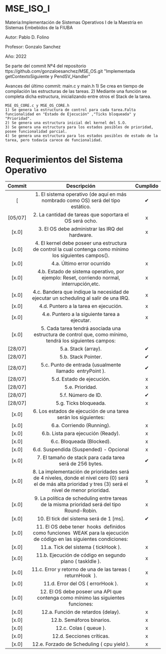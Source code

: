 # MSE_ISO_I
Materia:Implementación de Sistemas Operativos I de la Maestría en Sistemas Embebidos de la FIUBA

Autor: Pablo D. Folino

Profesor: Gonzalo Sanchez

Año: 2022

Se parte del commit  Nº4 del repositorio ttps://github.com/gonzaloesanchez/MSE_OS.git "Implementada getContextoSiguiente y PendSV_Handler"

Avances del último commit: 
	main.c y main.h
	1) Se crea en tiempo de compilación las estructuras de las tareas.
	2) Mediante una función se completa dicha estructura, inicializando entre otros el Stack de la tarea.
	
	MSE_OS_CORE.c y MSE_OS_CORE.h
	1) Se genera la estructura de control para cada tarea.Falta funcionalidad en "Estado de Ejecución" ,"Ticks bloqueada" y "Prioridad".
	2) Se genera una estructura inicial del kernel del S.O.
	3) Se genera una estructura para los estados posibles de prioridad, posee funcionalidad parcial.
	4) Se genera una estructura para los estados posibles de estado de la tarea, pero todavía carece de funcionalidad.



# Requerimientos del Sistema Operativo

| Commit | Descripción | Cumplido |
| :-: | :-: | :-: |
[ | 1. El sistema operativo (de aquí en más nombrado como OS) será del tipo estático.| ✔ |
[05/07] | 2. La cantidad de tareas que soportara el OS será ocho. | x |
[x.0] | 3. El OS debe administrar las IRQ del hardware.  | x |
[x.0] | 4. El kernel debe poseer una estructura de control la cual contenga como mínimo los siguientes campos(). |   |
[x.0] | 4.a. Último error ocurrido | x |
[x.0] | 4.b. Estado de sistema operativo, por ejemplo: Reset, corriendo normal, interrupción,etc. | x |
[x.0] | 4.c. Bandera que indique la necesidad de ejecutar un scheduling al salir de una IRQ.| x |
[x.0] | 4.d. Puntero a la tarea en ejecución.| x |
[x.0] | 4.e. Puntero a la siguiente tarea a ejecutar. | x |
[x.0] | 5. Cada tarea tendrá asociada una estructura de control que, como mínimo, tendrá los siguientes campos: |   |
[28/07] | 5.a. Stack (array). | ✔ |
[28/07] | 5.b. Stack Pointer. | ✔ |
[28/07] | 5.c. Punto de entrada (usualmente llamado ​ entryPoint ).| ✔ |
[28/07] | 5.d. Estado de ejecución. | x |
[28/07] | 5.e. Prioridad. | x |
[28/07] | 5.f. Número de ID. | ✔ |
[28/07] | 5.g. Ticks bloqueada.| x |
[x.0] | 6. Los estados de ejecución de una tarea serán los siguientes: |   |
[x.0] | 6.a. Corriendo (Running). | x |
[x.0] | 6.b. Lista para ejecución (Ready). | x |
[x.0] | 6.c. Bloqueada (Blocked).| x |
[x.0] | 6.d. Suspendida (Suspended) - ​ Opcional | x |
[x.0] | 7. El tamaño de stack para cada tarea será de 256 bytes. | ✔ |
[x.0] | 8. La implementación de prioridades será de 4 niveles, donde el nivel cero (0) será el de más alta prioridad y tres (3) será el nivel de menor prioridad. | x |
[x.0] | 9. La política de scheduling entre tareas de la misma prioridad será del tipo Round-Robin. | x |
[x.0] | 10. El tick del sistema será de 1 [ms].| ✔ |
[x.0] | 11. El OS debe tener ​ hooks ​ definidos como funciones ​ WEAK​ para la ejecución de código en las siguientes condiciones: |   |
[x.0] | 11.a. Tick del sistema (​ tickHook ). | x |
[x.0] | 11.b. Ejecución de código en segundo plano (​ taskIdle ). | x |
[x.0] | 11.c. Error y retorno de una de las tareas (​ returnHook ​ ).| x |
[x.0] | 11.d. Error del OS (​ errorHook ). | x |
[x.0] | 12. El OS debe poseer una API que contenga como mínimo las siguientes funciones:|   |
[x.0] | 12.a. Función de retardos (delay). | x |
[x.0] | 12.b. Semáforos binarios. | x |
[x.0] | 12.c. Colas (​ queue ).| x |
[x.0] | 12.d. Secciones críticas. | x |
[x.0] | 12.e. Forzado de Scheduling (​ cpu yield ). | x |

